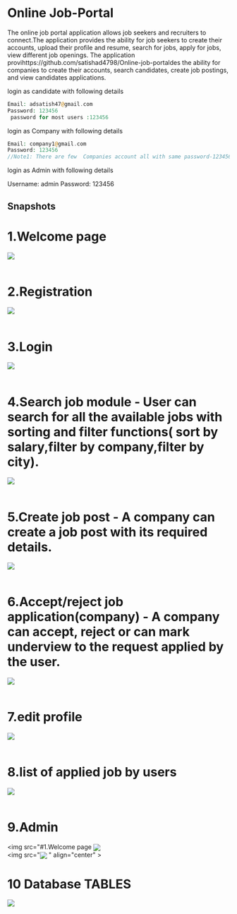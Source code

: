 # Online Job-Portal

The online job portal application allows job seekers and recruiters to connect.The application provides the ability for job seekers to create their accounts, upload their profile and resume, search for jobs, apply for jobs, view different job openings. The application provihttps://github.com/satishad4798/Online-job-portaldes the ability for companies to create their accounts, search candidates, create job postings, and view candidates applications.




 login as candidate with following details

```php
Email: adsatish47@gmail.com
Password: 123456
 password for most users :123456

```

 login as Company with following details

```php
Email: company1@gmail.com
Password: 123456
//Note1: There are few  Companies account all with same password-123456

```
login as Admin with following details

Username: admin
Password: 123456


	


## Snapshots
<p align="center">
 
# 1.Welcome page
<img src="https://github.com/satishad4798/Online-job-portal/blob/master/photos/welcome2.png" align="center" > 
<br />
<br />

# 2.Registration 
<img src="https://github.com/satishad4798/Online-job-portal/blob/master/photos/company.register.png" align="center" > 
<br />
<br />

# 3.Login
<img src="https://github.com/satishad4798/Online-job-portal/blob/master/photos/login2.png" align="center" > 
<br />
<br />

# 4.Search job module - User can search for all the available jobs with sorting and filter functions( sort by salary,filter by company,filter by city).
<img src="https://github.com/satishad4798/Online-job-portal/blob/master/photos/search%20job.png" align="center" > 
<br />
<br />

# 5.Create job post - A company can create a job post with its required details.
<img src="https://github.com/satishad4798/Online-job-portal/blob/master/photos/create%20job%20post.png" align="center" > 
<br />
<br />

# 6.Accept/reject job application(company) - A company can accept, reject or can mark underview to the request applied by the user.  
<img src="https://github.com/satishad4798/Online-job-portal/blob/master/photos/review%20the%20job.png" align="center" > 
<br />
<br />

# 7.edit profile
<img src="https://github.com/satishad4798/Online-job-portal/blob/master/photos/edit%20profile.png" align="center" > 
<br />
<br />

# 8.list of applied job by users
<img src="https://github.com/satishad4798/Online-job-portal/blob/master/photos/applid%20jobs.png" align="center" > 
<br />
<br />

# 9.Admin 
<img src="#1.Welcome page
<img src="https://github.com/satishad4798/Online-job-portal/blob/master/photos/welcome2.png" align="center" > 
<br />
<img src="<img src="https://github.com/satishad4798/Online-job-portal/blob/master/photos/welcome2.png" align="center" > 
" align="center" > 



# 10 Database TABLES
<img src="https://github.com/satishad4798/Online-job-portal/blob/master/photos/database.png" align="center" > 
<br />
<br />



